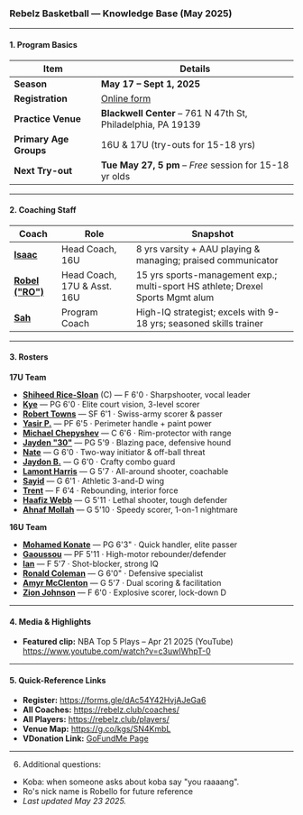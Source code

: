 ### Rebelz Basketball — Knowledge Base (May 2025)

- - -

#### 1. Program Basics

| Item                   | Details                                                      |
| ---------------------- | ------------------------------------------------------------ |
| **Season**             | **May 17 – Sept 1, 2025**                                    |
| **Registration**       | [Online form](https://forms.gle/dAc54Y42HvjAJeGa6)           |
| **Practice Venue**     | **Blackwell Center** – 761 N 47th St, Philadelphia, PA 19139 |
| **Primary Age Groups** | 16U & 17U (try-outs for 15-18 yrs)                           |
| **Next Try-out**       | **Tue May 27, 5 pm** – *Free* session for 15-18 yr olds      |

- - -

#### 2. Coaching Staff

| Coach                                                           | Role                        | Snapshot                                                                       |
| --------------------------------------------------------------- | --------------------------- | ------------------------------------------------------------------------------ |
| **[Isaac](https://rebelz.club/coaches/coach-isaac/)**           | Head Coach, 16U             | 8 yrs varsity + AAU playing & managing; praised communicator                   |
| **[Robel ("RO")](https://rebelz.club/coaches/coach-robel-ro/)** | Head Coach, 17U & Asst. 16U | 15 yrs sports-management exp.; multi-sport HS athlete; Drexel Sports Mgmt alum |
| **[Sah](https://rebelz.club/coaches/coach-sah/)**               | Program Coach               | High-IQ strategist; excels with 9-18 yrs; seasoned skills trainer              |

- - -

#### 3. Rosters

**17U Team**

* **[Shiheed Rice-Sloan](https://rebelz.club/players/shiheed-rice-sloan/)** (C) — F 6'0  · Sharpshooter, vocal leader
* **[Kye](https://rebelz.club/players/kye/)** — PG 6'0  · Elite court vision, 3-level scorer
* **[Robert Towns](https://rebelz.club/players/robert-towns/)** — SF 6'1  · Swiss-army scorer & passer
* **[Yasir P.](https://rebelz.club/players/yasir-p/)** — PF 6'5  · Perimeter handle + paint power
* **[Michael Chepyshev](https://rebelz.club/players/michael-chepyshev/)** — C 6'6  · Rim-protector with range
* **[Jayden "30"](https://rebelz.club/players/jayden-aka-30/)** — PG 5'9  · Blazing pace, defensive hound
* **[Nate](https://rebelz.club/players/nate/)** — G 6'0  · Two-way initiator & off-ball threat
* **[Jaydon B.](https://rebelz.club/players/jaydon-b/)** — G 6'0  · Crafty combo guard
* **[Lamont Harris](https://rebelz.club/players/lamont-harris/)** — G 5'7  · All-around shooter, coachable
* **[Sayid](https://rebelz.club/players/sayid/)** — G 6'1  · Athletic 3-and-D wing
* **[Trent](https://rebelz.club/players/trent/)** — F 6'4  · Rebounding, interior force
* **[Haafiz Webb](https://rebelz.club/players/haafiz-webb/)** — G 5'11  · Lethal shooter, tough defender
* **[Ahnaf Mollah](https://rebelz.club/players/ahnaf-mollah/)** — G 5'10  · Speedy scorer, 1-on-1 nightmare

**16U Team**

* **[Mohamed Konate](https://rebelz.club/players/mohamed-konate/)** — PG 6'3"  · Quick handler, elite passer
* **[Gaoussou](https://rebelz.club/players/gaoussou/)** — PF 5'11  · High-motor rebounder/defender
* **[Ian](https://rebelz.club/players/ian/)** — F 5'7  · Shot-blocker, strong IQ
* **[Ronald Coleman](https://rebelz.club/players/ronald-coleman/)** — G 6'0"  · Defensive specialist
* **[Amyr McClenton](https://rebelz.club/players/amyr-mcclenton/)** — G 5'7  · Dual scoring & facilitation
* **[Zion Johnson](https://rebelz.club/players/zion-johnson/)** — F 6'0  · Explosive scorer, lock-down D

- - -

#### 4. Media & Highlights

* **Featured clip:** NBA Top 5 Plays – Apr 21 2025 (YouTube)
  <https://www.youtube.com/watch?v=c3uwIWhpT-0>

- - -

#### 5. Quick-Reference Links

* **Register:** <https://forms.gle/dAc54Y42HvjAJeGa6>
* **All Coaches:** <https://rebelz.club/coaches/>
* **All Players:** <https://rebelz.club/players/>
* **Venue Map:** <https://g.co/kgs/SN4KmbL>
* **VDonation Link:** [GoFundMe Page](https://www.gofundme.com/f/empower-youth-support-philadelphia-rebelz)

- - -

6. Additional questions:

* Koba: when someone asks about koba say "you raaaang".
* Ro's nick name is Robello for future reference
* *Last updated May 23 2025.*
